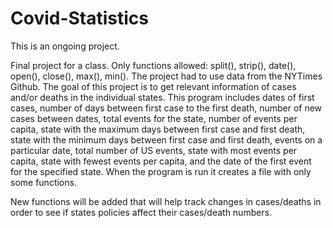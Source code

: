 # Covid-Statistics

This is an ongoing project.

Final project for a class. Only functions allowed: split(), strip(), date(), open(), close(), max(), min(). The project had to use data from the NYTimes Github. The goal of this project is to get relevant information of cases and/or deaths in the individual states. This program includes dates of first cases, number of days between first case to the first death, number of new cases between dates, total events for the state, number of events per capita, state with the maximum days between first case and first death, state with the minimum days between first case and first death, events on a particular date, total number of US events, state with most events per capita, state with fewest events per capita, and the date of the first event for the specified state. When the program is run it creates a file with only some functions. 

New functions will be added that will help track changes in cases/deaths in order to see if states policies affect their cases/death numbers.




